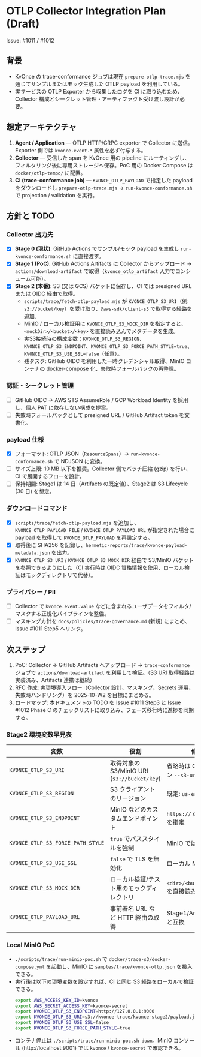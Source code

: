 # OTLP Collector Integration Plan (Draft)

Issue: #1011 / #1012

## 背景
- KvOnce の trace-conformance ジョブは現在 `prepare-otlp-trace.mjs` を通じてサンプルまたはモック生成した OTLP payload を利用している。
- 実サービスの OTLP Exporter から収集したログを CI に取り込むため、Collector 構成とシークレット管理・アーティファクト受け渡し設計が必要。

## 想定アーキテクチャ
1. **Agent / Application** — OTLP HTTP/GRPC exporter で Collector に送信。Exporter 側では `kvonce.event.*` 属性を必ず付与する。
2. **Collector** — 受信した span を KvOnce 用の pipeline にルーティングし、フィルタリング後に専用ストレージへ保存。PoC 用の Docker Compose は `docker/otlp-tempo/` に配置。
3. **CI (trace-conformance job)** — `KVONCE_OTLP_PAYLOAD` で指定した payload をダウンロードし `prepare-otlp-trace.mjs` → `run-kvonce-conformance.sh` で projection / validation を実行。

## 方針と TODO

### Collector 出力先
- [x] **Stage 0 (現状)**: GitHub Actions でサンプル/モック payload を生成し `run-kvonce-conformance.sh` に直接渡す。
- [x] **Stage 1 (PoC)**: GitHub Actions Artifacts に Collector からアップロード → `actions/download-artifact` で取得（`kvonce_otlp_artifact` 入力でコンシューム可能）。
- [x] **Stage 2 (本番)**: S3 (又は GCS) バケットに保存し、CI では presigned URL または OIDC 経由で取得。
  - `scripts/trace/fetch-otlp-payload.mjs` が `KVONCE_OTLP_S3_URI`（例: `s3://bucket/key`）を受け取り、`@aws-sdk/client-s3` で取得する経路を追加。
  - MinIO / ローカル検証用に `KVONCE_OTLP_S3_MOCK_DIR` を指定すると、`<mockDir>/<bucket>/<key>` を直接読み込んでメタデータを生成。
  - 実S3接続時の構成変数：`KVONCE_OTLP_S3_REGION`、`KVONCE_OTLP_S3_ENDPOINT`、`KVONCE_OTLP_S3_FORCE_PATH_STYLE=true`、`KVONCE_OTLP_S3_USE_SSL=false`（任意）。
  - 残タスク: GitHub OIDC を利用した一時クレデンシャル取得、MinIO コンテナの docker-compose 化、失敗時フォールバックの再整理。

### 認証・シークレット管理
- [ ] GitHub OIDC → AWS STS AssumeRole / GCP Workload Identity を採用し、個人 PAT に依存しない構成を提案。
- [ ] 失敗時フォールバックとして presigned URL / GitHub Artifact token を文書化。

### payload 仕様
- [x] フォーマット: OTLP JSON（`ResourceSpans`）→ `run-kvonce-conformance.sh` で NDJSON に変換。
- [ ] サイズ上限: 10 MB 以下を推奨。Collector 側でバッチ圧縮 (gzip) を行い、CI で展開するフローを設計。
- [ ] 保持期間: Stage1 は 14 日（Artifacts の既定値）、Stage2 は S3 Lifecycle (30 日) を想定。

### ダウンロードコマンド
- [x] `scripts/trace/fetch-otlp-payload.mjs` を追加し、`KVONCE_OTLP_PAYLOAD_FILE` / `KVONCE_OTLP_PAYLOAD_URL` が指定された場合に payload を取得して `KVONCE_OTLP_PAYLOAD` を再設定する。
- [x] 取得後に SHA256 を記録し、`hermetic-reports/trace/kvonce-payload-metadata.json` を出力。
- [x] `KVONCE_OTLP_S3_URI` / `KVONCE_OTLP_S3_MOCK_DIR` 経由で S3/MinIO バケットを参照できるようにした（CI 実行時は OIDC 資格情報を使用、ローカル検証はモックディレクトリで代替）。

### プライバシー / PII
- [ ] Collector で `kvonce.event.value` などに含まれるユーザデータをフィルタ/マスクする正規化パイプラインを整備。
- [ ] マスキング方針を `docs/policies/trace-governance.md` (新規) にまとめ、Issue #1011 Step5 へリンク。

## 次ステップ
1. PoC: Collector → GitHub Artifacts へアップロード → `trace-conformance` ジョブで `actions/download-artifact` を利用して検証。（S3 URI 取得経路は実装済み、Artifacts 連携は継続）
2. RFC 作成: 実環境導入フロー（Collector 設計、マスキング、Secrets 運用、失敗時ハンドリング）を 2025-10-W2 を目標にまとめる。
3. ロードマップ: 本ドキュメントの TODO を Issue #1011 Step3 と Issue #1012 Phase C のチェックリストに取り込み、フェーズ移行時に進捗を同期する。

### Stage2 環境変数早見表

| 変数 | 役割 | 備考 |
| --- | --- | --- |
| `KVONCE_OTLP_S3_URI` | 取得対象の S3/MinIO URI (`s3://bucket/key`) | 省略時は CLI オプション `--s3-uri` を利用 |
| `KVONCE_OTLP_S3_REGION` | S3 クライアントのリージョン | 既定: `us-east-1` |
| `KVONCE_OTLP_S3_ENDPOINT` | MinIO などのカスタムエンドポイント | `https://` or `http://` を指定 |
| `KVONCE_OTLP_S3_FORCE_PATH_STYLE` | `true` でパススタイルを強制 | MinIO では `true` 推奨 |
| `KVONCE_OTLP_S3_USE_SSL` | `false` で TLS を無効化 | ローカル MinIO 用 |
| `KVONCE_OTLP_S3_MOCK_DIR` | ローカル検証/テスト用のモックディレクトリ | `<dir>/<bucket>/<key>` を直接読み込み |
| `KVONCE_OTLP_PAYLOAD_URL` | 事前署名 URL など HTTP 経由の取得 | Stage1/Artifacts 経路と互換 |


### Local MinIO PoC

- `./scripts/trace/run-minio-poc.sh` で `docker/trace-s3/docker-compose.yml` を起動し、MinIO に `samples/trace/kvonce-otlp.json` を投入できる。
- 実行後は以下の環境変数を設定すれば、CI と同じ S3 経路をローカルで検証できる。
  ```bash
  export AWS_ACCESS_KEY_ID=kvonce
  export AWS_SECRET_ACCESS_KEY=kvonce-secret
  export KVONCE_OTLP_S3_ENDPOINT=http://127.0.0.1:9000
  export KVONCE_OTLP_S3_URI=s3://kvonce-trace/kvonce-stage2/payload.json
  export KVONCE_OTLP_S3_USE_SSL=false
  export KVONCE_OTLP_S3_FORCE_PATH_STYLE=true
  ```
- コンテナ停止は `./scripts/trace/run-minio-poc.sh down`。MinIO コンソール (http://localhost:9001) では `kvonce` / `kvonce-secret` で確認できる。
